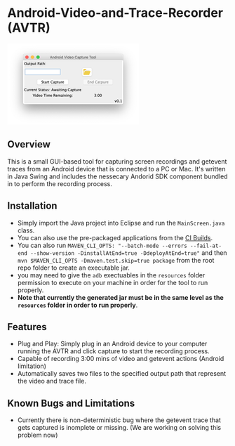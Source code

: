 # Android-Video-and-Trace-Recorder (AVTR)

![AVTR Screenshot](/resources/ui.png)

## Overview

This is a small GUI-based tool for capturing screen recordings and getevent traces from an Android device that is connected to a PC or Mac. It's written in Java Swing and includes the nessecary Andorid SDK component bundled in to perform the recording process.

## Installation

*  Simply import the Java project into Eclipse and run the `MainScreen.java` class.
*  You can also use the pre-packaged applications from the [CI Builds](https://gitlab.com/SEMERU-Code/Android/Android-Video-Recorder/-/artifacts/master/download?job=BuildAVTR).
*  You can also run `MAVEN_CLI_OPTS: "--batch-mode --errors --fail-at-end --show-version -DinstallAtEnd=true -DdeployAtEnd=true"` and then  `mvn $MAVEN_CLI_OPTS -Dmaven.test.skip=true package` from the root repo folder to create an executable jar.
*  you may need to give the `adb` exectuables in the `resources` folder permission to execute on your machine in order for the tool to run properly.
*  **Note that currently the generated jar must be in the same level as the `resources` folder in order to run properly**.

## Features

*  Plug and Play: Simply plug in an Android device to your computer running the AVTR and click capture to start the recording process.
*  Capable of recording 3:00 mins of video and getevent actions (Android limitation)
*  Automatically saves two files to the specified output path that represent the video and trace file.

## Known Bugs and Limitations

*  Currently there is non-deterministic bug where the getevent trace that gets captured is inomplete or missing. (We are working on solving this problem now)


